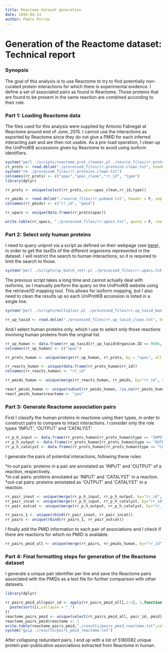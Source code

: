 ```yaml
---
title: Reactome dataset generation
date: 2016-04-13
author: Pablo Porras
---
```


Generation of the Reactome dataset: Technical report
========================================================

### Synopsis

The goal of this analysis is to use Reactome to try to find potentially non-curated protein interactions for which there is experimental evidence. I define a set of associated pairs as found in Reactome. Those proteins that are found to be present in the same reaction are combined according to their role.  

### Part 1: Loading Reactome data

The files used for this analysis were supplied by Antonio Fabregat at Reactome around end of June, 2015. I cannot use the interactions as exported by Reactome since they do not give a PMID for each inferred interacting pair and are then not usable. As a pre-load operation, I clean up the UniProtKB accessions given by Reactome to avoid using isoform identifiers. 


```r
system("perl ./scripts/reactome_prot_cleaner.pl ./source_files/rr.proteins.txt ./processed_files/rr.proteins.clean.txt")
rr_prots <- read.delim("./processed_files/rr.proteins.clean.txt", header = F, sep = "\t", colClasses = "character")
system("rm ./processed_files/rr.proteins.clean.txt")
colnames(rr_prots) <- c("upac","upac_clean","rr_id", "type")
library(dplyr)

rr_prots <- unique(select(rr_prots,upac=upac_clean,rr_id,type))

rr_pmids <- read.delim("./source_files/rr.pubmed.txt", header = F, sep = "\t", colClasses = "character")
colnames(rr_pmids) <- c("rr_id", "pmid")

rr_upacs <- unique(data.frame(rr_prots$upac))
```

```r
write.table(rr_upacs, "./processed_files/rr.upacs.txt", quote = F, row.names = F, col.names = F)
```

### Part 2: Select only human proteins

I need to query uniprot via a script as defined on their webpage (see [here](http://www.uniprot.org/help/programmatic_access#batch_retrieval_of_entries)), in order to get the taxIDs of the different organisms represented in the dataset. I will restrict the search to human interactions, so it is required to limit the search to those. 


```r
system("perl ./scripts/up_batch_retr.pl ./processed_files/rr.upacs.txt > ./processed_files/rr.up_taxid.txt")     # This takes a LONG time, do not run unless 100% needed. 
```

The previous script takes a long time and cannot actually deal with isoforms, so I manually perform the query on the UniProtKB website using the retrieve/ID mapping tool. This allows for isoform mapping, but I also need to clean the results up so each UniProtKB accession is listed in a single line. 


```r
system("perl ./scripts/multiplier.pl ./processed_files/rr.up_taxid_man.txt ./processed_files/rr.up_taxid_clean.txt")
```

```r
rr_up_taxid <- read.delim("./processed_files/rr.up_taxid_clean.txt", header = T, sep = "\t", colClasses = "character")
```

And I select human proteins only, which I use to select only those reactions involving human proteins from the original list. 


```r
rr_up_human <- data.frame(rr_up_taxid[rr_up_taxid$Organism.ID == 9606,1])
colnames(rr_up_human) <- c("upac")

rr_prots_human <- unique(merge(rr_up_human, rr_prots, by = "upac", all.x=T, all.y=F))

rr_reacts_human <- unique(data.frame(rr_prots_human$rr_id))
colnames(rr_reacts_human) <- "rr_id"

rr_pmids_human <- unique(merge(rr_reacts_human, rr_pmids, by="rr_id", all=F))

react_pmids_human <- unique(subset(rr_pmids_human, !is.na(rr_pmids_human$pmid), select = "pmid"))
react_pmids_human$reactome <- "yes"
```

### Part 3: Generate Reactome association pairs

First I classify the human proteins in reactome using their types, in order to construct pairs to compare to intact interactions. I consider only the role types 'INPUT', 'OUTPUT' and 'CATALYST'. 



```r
rr_p_h_input <- data.frame(rr_prots_human[rr_prots_human$type == "INPUT",1:2])
rr_p_h_output <- data.frame(rr_prots_human[rr_prots_human$type == "OUTPUT",1:2])
rr_p_h_catalyst <- data.frame(rr_prots_human[rr_prots_human$type == "CATALYST",1:2])
```

I generate the pairs of potential interactions, following these rules:

  *in-out pairs: proteins in a pair are annotated as 'INPUT' and 'OUTPUT' of a reaction, respectively.   
  *in-cat pairs: proteins annotated as 'INPUT' and 'CATALYST' in a reaction.  
  *out-cat pairs: proteins annotated as 'OUTPUT' and 'CATALYST' in a reaction.  


```r
rr_pair_inout <- unique(merge(rr_p_h_input, rr_p_h_output, by="rr_id", all=F))
rr_pair_incat <- unique(merge(rr_p_h_input, rr_p_h_catalyst, by="rr_id", all=F))
rr_pair_outcat <- unique(merge(rr_p_h_output, rr_p_h_catalyst, by="rr_id", all=F))

rr_pairs_1 <- unique(rbind(rr_pair_inout, rr_pair_incat))
rr_pairs <- unique(rbind(rr_pairs_1, rr_pair_outcat))
```

I finally add the PMID information to each pair of associations and I check if there are reactions for which no PMID is available. 


```r
rr_pairs_pmid_all <- unique(merge(rr_pairs, rr_pmids_human, by="rr_id",all=F))
```

### Part 4: Final formatting steps for generation of the Reactome dataset

I generate a unique pair identifier per line and save the Reactome pairs associated with the PMIDs as a text file for further comparison with other datasets.


```r
library(dplyr)

rr_pairs_pmid_all$pair_id <- apply(rr_pairs_pmid_all[,2:3], 1,function(i){
  paste(sort(i),collapse = "_")
})
reactome_pairs_pmid <- unique(select(rr_pairs_pmid_all, pair_id, pmid))
reactome_pairs_pmid$reactome <- 1
write.table(reactome_pairs_pmid,"./results/pairs_pmid_reactome.txt",col.names=T,row.names=F,quote=F,sep="\t")
system("gzip ./results/pairs_pmid_reactome.txt")
```

After collapsing redundant pairs, I end up with a list of 5180082 unique protein pair-publication associations extracted from Reactome in human. 
